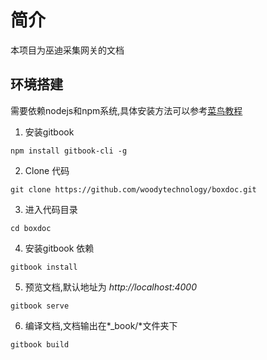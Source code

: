 # 简介

本项目为巫迪采集网关的文档

## 环境搭建

需要依赖nodejs和npm系统,具体安装方法可以参考[菜鸟教程](https://www.runoob.com/nodejs/nodejs-install-setup.html)

1. 安装gitbook

 ``` shell
npm install gitbook-cli -g
```

2.  Clone 代码

 ``` shell
git clone https://github.com/woodytechnology/boxdoc.git
```

3. 进入代码目录

 ``` shell
cd boxdoc
```

4. 安装gitbook 依赖

 ``` shell
gitbook install
```

5. 预览文档,默认地址为 *http://localhost:4000*

 ``` shell
gitbook serve
```

6. 编译文档,文档输出在*_book/*文件夹下

 ``` shell
gitbook build
```